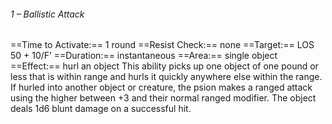 ###### 1 – Ballistic Attack
==Time to Activate:== 1 round
==Resist Check:== none
==Target:== LOS 50 + 10/F’
==Duration:== instantaneous
==Area:== single object
==Effect:== hurl an object
This ability picks up one object of one pound or less that is within range and hurls it quickly anywhere else within the range. If hurled into another object or creature, the psion makes a ranged attack using the higher between +3 and their normal ranged modifier. The object deals 1d6 blunt damage on a successful hit.

